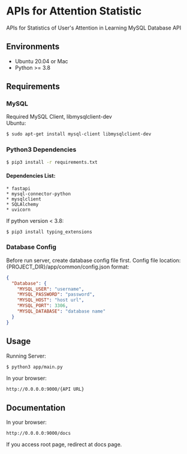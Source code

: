# APIs for Attention Statistic
APIs for Statistics of User's Attention in Learning
MySQL Database API
## Environments
* Ubuntu 20.04 or Mac
* Python >= 3.8
## Requirements
### MySQL
Required MySQL Client, libmysqlclient-dev   
Ubuntu:
```bash
$ sudo apt-get install mysql-client libmysqlclient-dev
```
### Python3 Dependencies
```bash
$ pip3 install -r requirements.txt
```
#### Dependencies List:
```
* fastapi
* mysql-connector-python
* mysqlclient
* SQLAlchemy
* uvicorn   
```
   
If python version < 3.8:
```bash
$ pip3 install typing_extensions
```
### Database Config
Before run server, create database config file first.
Config file location: {PROJECT_DIR}/app/common/config.json
format:
```json
{
  "Database": {
    "MYSQL_USER": "username",
    "MYSQL_PASSWORD": "password",
    "MYSQL_HOST": "host url",
    "MYSQL_PORT": 3306,
    "MYSQL_DATABASE": "database name"
  }
}
```
## Usage
Running Server:
```bash
$ python3 app/main.py
```
In your browser:
```
http://0.0.0.0:9000/{API URL}
```
## Documentation
In your browser:
```
http://0.0.0.0:9000/docs
```
If you access root page, redirect at docs page.
